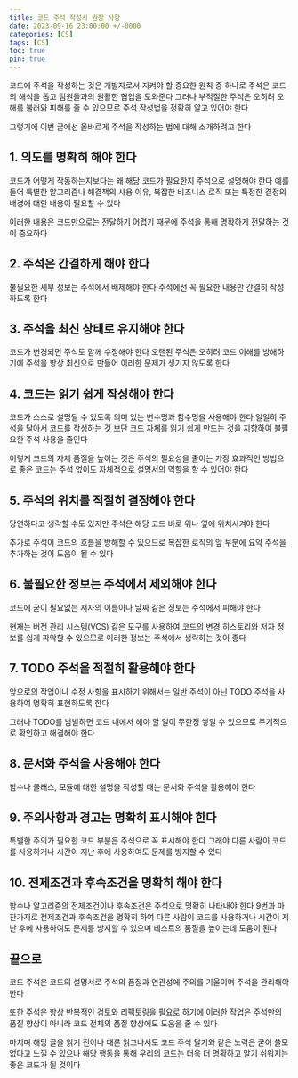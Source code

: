 ```yaml
---
title: 코드 주석 작성시 권장 사항
date: 2023-09-16 23:00:00 +/-0000
categories: [CS]
tags: [CS]
toc: true
pin: true
---
```


코드에 주석을 작성하는 것은 개발자로서 지켜야 할 중요한 원칙 중 하나로 주석은 코드의 해석을 돕고 팀원들과의 원활한 협업을 도와준다 그러나 부적절한 주석은 오히려 오해를 불러와 피해를 줄 수 있으므로 주석 작성법을 정확히 알고 있어야 한다

그렇기에 이번 글에선 올바르게 주석을 작성하는 법에 대해 소개하려고 한다

## 1. 의도를 명확히 해야 한다
코드가 어떻게 작동하는지보다는 왜 해당 코드가 필요한지 주석으로 설명해야 한다 예를 들어 특별한 알고리즘나 해결책의 사용 이유, 복잡한 비즈니스 로직 또는 특정한 결정의 배경에 대한 내용이 필요할 수 있다

이러한 내용은 코드만으로는 전달하기 어렵기 때문에 주석을 통해 명확하게 전달하는 것이 중요하다

## 2. 주석은 간결하게 해야 한다
불필요한 세부 정보는 주석에서 배제해야 한다 주석에선 꼭 필요한 내용만 간결히 작성하도록 한다

## 3. 주석을 최신 상태로 유지해야 한다
코드가 변경되면 주석도 함께 수정해야 한다 오랜된 주석은 오히려 코드 이해를 방해하기에 주석을 항상 최신으로 만들어 이러한 문제가 생기지 않도록 한다

## 4. 코드는 읽기 쉽게 작성해야 한다
코드가 스스로 설명될 수 있도록 의미 있는 변수명과 함수명을 사용해야 한다 일일히 주석을 달아서 코드를 작성하는 것 보단 코드 자체를 읽기 쉽게 만드는 것을 지향하여 불필요한 주석 사용을 줄인다

이렇게 코드의 자체 품질을 높이는 것은 주석의 필요성을 줄이는 가장 효과적인 방법으로 좋은 코드는 주석 없이도 자체적으로 설명서의 역할을 할 수 있어야 한다

## 5. 주석의 위치를 적절히 결정해야 한다
당연하다고 생각할 수도 있지만 주석은 해당 코드 바로 위나 옆에 위치시켜야 한다

추가로 주석이 코드의 흐름을 방해할 수 있으므로 복잡한 로직의 앞 부분에 요약 주석을 추가하는 것이 도움이 될 수 있다

## 6. 불필요한 정보는 주석에서 제외해야 한다
코드에 굳이 필요없는 저자의 이름이나 날짜 같은 정보는 주석에서 피해야 한다

현재는 버전 관리 시스템(VCS) 같은 도구를 사용하여 코드의 변경 히스토리와 저자 정보를 쉽게 파악할 수 있으므로 이러한 정보는 주석에서 생략하는 것이 좋다

## 7. TODO 주석을 적절히 활용해야 한다
앞으로의 작업이나 수정 사항을 표시하기 위해서는 일반 주석이 아닌 TODO 주석을 사용하여 명확히 표현하도록 한다

그러나 TODO를 남발하면 코드 내에서 해야 할 일이 무한정 쌓일 수 있으므로 주기적으로 확인하고 해결해야 한다

## 8. 문서화 주석을 사용해야 한다
함수나 클래스, 모듈에 대한 설명을 작성할 때는 문서화 주석을 활용해야 한다

## 9. 주의사항과 경고는 명확히 표시해야 한다
특별한 주의가 필요한 코드 부분은 주석으로 꼭 표시해야 한다 그래야 다른 사람이 코드를 사용하거나 시간이 지난 후에 사용하여도 문제를 방지할 수 있다

## 10. 전제조건과 후속조건을 명확히 해야 한다
함수나 알고리즘의 전제조건이나 후속조건은 주석으로 명확히 나타내야 한다 9번과 마찬가지로 전제조건과 후속조건을 명확히 하여 다른 사람이 코드를 사용하거나 시간이 지난 후에 사용하여도 문제를 방지할 수 있으며 테스트의 품질을 높이는데 도움이 된다

## 끝으로

코드 주석은 코드의 설명서로 주석의 품질과 연관성에 주의를 기울이며 주석을 관리해야 한다

또한 주석은 항상 반복적인 검토와 리팩토링을 필요로 하기에 이러한 작업은 주석만의 품질 향상이 아니라 코드 전체의 품질 향상에도 도움을 줄 수 있다 

마치며 해당 글을 읽기 전이나 때론 읽고나서도 코드 주석 달기와 같은 노력은 굳이 쓸모없다고 느낄 수 있으나 해당 행동을 통해 우리의 코드는 더욱 더 명확하고 알기 쉬워지는 좋은 코드가 될 것이다